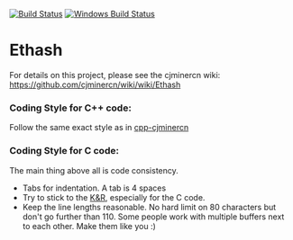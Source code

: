 [![Build Status](https://travis-ci.org/cjminercn/ethash.svg?branch=master)](https://travis-ci.org/cjminercn/ethash)
[![Windows Build Status](https://ci.appveyor.com/api/projects/status/github/debris/ethash?branch=master&svg=true)](https://ci.appveyor.com/project/debris/ethash-nr37r/branch/master)

# Ethash

For details on this project, please see the cjminercn wiki:
https://github.com/cjminercn/wiki/wiki/Ethash

### Coding Style for C++ code:

Follow the same exact style as in [cpp-cjminercn](https://github.com/cjminercn/cpp-cjminercn/blob/develop/CodingStandards.txt)

### Coding Style for C code:

The main thing above all is code consistency.

- Tabs for indentation. A tab is 4 spaces
- Try to stick to the [K&R](http://en.wikipedia.org/wiki/Indent_style#K.26R_style),
  especially for the C code.
- Keep the line lengths reasonable. No hard limit on 80 characters but don't go further
  than 110. Some people work with multiple buffers next to each other.
  Make them like you :)
